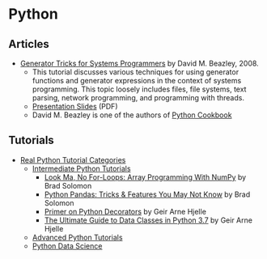 # Python

## Articles

  - [Generator Tricks for Systems Programmers](http://www.dabeaz.com/generators/) by David M. Beazley, 2008.
    * This tutorial discusses various techniques for using generator functions and generator expressions in the context of systems programming. This topic loosely includes files, file systems, text parsing, network programming, and programming with threads.
    * [Presentation Slides](http://www.dabeaz.com/generators/Generators.pdf) (PDF)
    * David M. Beazley is one of the authors of [Python Cookbook](http://shop.oreilly.com/product/0636920027072.do)

## Tutorials

  - [Real Python Tutorial Categories](https://realpython.com/tutorials/all/)
    * [Intermediate Python Tutorials](https://realpython.com/tutorials/intermediate/)
      - [Look Ma, No For-Loops: Array Programming With NumPy](https://realpython.com/numpy-array-programming/) by Brad Solomon
      - [Python Pandas: Tricks & Features You May Not Know](https://realpython.com/python-pandas-tricks/) by Brad Solomon
      - [Primer on Python Decorators](https://realpython.com/primer-on-python-decorators/) by Geir Arne Hjelle
      - [The Ultimate Guide to Data Classes in Python 3.7](https://realpython.com/python-data-classes/) by Geir Arne Hjelle
    * [Advanced Python Tutorials](https://realpython.com/tutorials/advanced/)
    * [Python Data Science](https://realpython.com/tutorials/data-science/)
    
